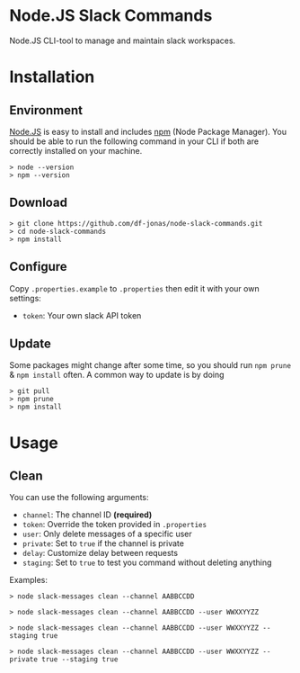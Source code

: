 # Node.JS Slack Commands

Node.JS CLI-tool to manage and maintain slack workspaces.

# Installation
## Environment

[Node.JS](http://nodejs.org/) is easy to install and includes [npm](https://npmjs.org/) (Node Package Manager). You should be able to run the following command in your CLI if both are correctly installed on your machine.
```
> node --version
> npm --version
```

## Download
```
> git clone https://github.com/df-jonas/node-slack-commands.git
> cd node-slack-commands
> npm install
```

## Configure

Copy `.properties.example` to `.properties` then edit it with your own settings:
- `token`: Your own slack API token

## Update

Some packages might change after some time, so you should run `npm prune` & `npm install` often. A common way to update is by doing

```
> git pull
> npm prune
> npm install
```

# Usage 

## Clean

You can use the following arguments:
- `channel`: The channel ID **(required)**
- `token`: Override the token provided in `.properties`
- `user`: Only delete messages of a specific user
- `private`: Set to `true` if the channel is private
- `delay`: Customize delay between requests
- `staging`: Set to `true` to test you command without deleting anything

Examples:

```
> node slack-messages clean --channel AABBCCDD

> node slack-messages clean --channel AABBCCDD --user WWXXYYZZ

> node slack-messages clean --channel AABBCCDD --user WWXXYYZZ --staging true

> node slack-messages clean --channel AABBCCDD --user WWXXYYZZ -- private true --staging true
```